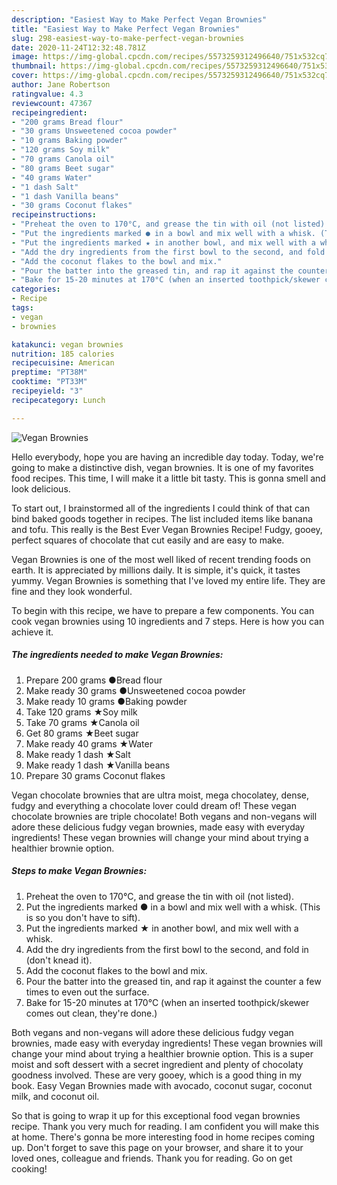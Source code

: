 ```yaml
---
description: "Easiest Way to Make Perfect Vegan Brownies"
title: "Easiest Way to Make Perfect Vegan Brownies"
slug: 298-easiest-way-to-make-perfect-vegan-brownies
date: 2020-11-24T12:32:48.781Z
image: https://img-global.cpcdn.com/recipes/5573259312496640/751x532cq70/vegan-brownies-recipe-main-photo.jpg
thumbnail: https://img-global.cpcdn.com/recipes/5573259312496640/751x532cq70/vegan-brownies-recipe-main-photo.jpg
cover: https://img-global.cpcdn.com/recipes/5573259312496640/751x532cq70/vegan-brownies-recipe-main-photo.jpg
author: Jane Robertson
ratingvalue: 4.3
reviewcount: 47367
recipeingredient:
- "200 grams Bread flour"
- "30 grams Unsweetened cocoa powder"
- "10 grams Baking powder"
- "120 grams Soy milk"
- "70 grams Canola oil"
- "80 grams Beet sugar"
- "40 grams Water"
- "1 dash Salt"
- "1 dash Vanilla beans"
- "30 grams Coconut flakes"
recipeinstructions:
- "Preheat the oven to 170°C, and grease the tin with oil (not listed)."
- "Put the ingredients marked ● in a bowl and mix well with a whisk. (This is so you don&#39;t have to sift)."
- "Put the ingredients marked ★ in another bowl, and mix well with a whisk."
- "Add the dry ingredients from the first bowl to the second, and fold in (don&#39;t knead it)."
- "Add the coconut flakes to the bowl and mix."
- "Pour the batter into the greased tin, and rap it against the counter a few times to even out the surface."
- "Bake for 15-20 minutes at 170°C (when an inserted toothpick/skewer comes out clean, they&#39;re done.)"
categories:
- Recipe
tags:
- vegan
- brownies

katakunci: vegan brownies 
nutrition: 185 calories
recipecuisine: American
preptime: "PT38M"
cooktime: "PT33M"
recipeyield: "3"
recipecategory: Lunch

---
```



![Vegan Brownies](https://img-global.cpcdn.com/recipes/5573259312496640/751x532cq70/vegan-brownies-recipe-main-photo.jpg)

Hello everybody, hope you are having an incredible day today. Today, we're going to make a distinctive dish, vegan brownies. It is one of my favorites food recipes. This time, I will make it a little bit tasty. This is gonna smell and look delicious.

To start out, I brainstormed all of the ingredients I could think of that can bind baked goods together in recipes. The list included items like banana and tofu. This really is the Best Ever Vegan Brownies Recipe! Fudgy, gooey, perfect squares of chocolate that cut easily and are easy to make.

Vegan Brownies is one of the most well liked of recent trending foods on earth. It is appreciated by millions daily. It is simple, it's quick, it tastes yummy. Vegan Brownies is something that I've loved my entire life. They are fine and they look wonderful.


To begin with this recipe, we have to prepare a few components. You can cook vegan brownies using 10 ingredients and 7 steps. Here is how you can achieve it.

<!--inarticleads1-->

##### The ingredients needed to make Vegan Brownies:

1. Prepare 200 grams ●Bread flour
1. Make ready 30 grams ●Unsweetened cocoa powder
1. Make ready 10 grams ●Baking powder
1. Take 120 grams ★Soy milk
1. Take 70 grams ★Canola oil
1. Get 80 grams ★Beet sugar
1. Make ready 40 grams ★Water
1. Make ready 1 dash ★Salt
1. Make ready 1 dash ★Vanilla beans
1. Prepare 30 grams Coconut flakes


Vegan chocolate brownies that are ultra moist, mega chocolatey, dense, fudgy and everything a chocolate lover could dream of! These vegan chocolate brownies are triple chocolate! Both vegans and non-vegans will adore these delicious fudgy vegan brownies, made easy with everyday ingredients! These vegan brownies will change your mind about trying a healthier brownie option. 

<!--inarticleads2-->

##### Steps to make Vegan Brownies:

1. Preheat the oven to 170°C, and grease the tin with oil (not listed).
1. Put the ingredients marked ● in a bowl and mix well with a whisk. (This is so you don&#39;t have to sift).
1. Put the ingredients marked ★ in another bowl, and mix well with a whisk.
1. Add the dry ingredients from the first bowl to the second, and fold in (don&#39;t knead it).
1. Add the coconut flakes to the bowl and mix.
1. Pour the batter into the greased tin, and rap it against the counter a few times to even out the surface.
1. Bake for 15-20 minutes at 170°C (when an inserted toothpick/skewer comes out clean, they&#39;re done.)


Both vegans and non-vegans will adore these delicious fudgy vegan brownies, made easy with everyday ingredients! These vegan brownies will change your mind about trying a healthier brownie option. This is a super moist and soft dessert with a secret ingredient and plenty of chocolaty goodness involved. These are very gooey, which is a good thing in my book. Easy Vegan Brownies made with avocado, coconut sugar, coconut milk, and coconut oil. 

So that is going to wrap it up for this exceptional food vegan brownies recipe. Thank you very much for reading. I am confident you will make this at home. There's gonna be more interesting food in home recipes coming up. Don't forget to save this page on your browser, and share it to your loved ones, colleague and friends. Thank you for reading. Go on get cooking!
